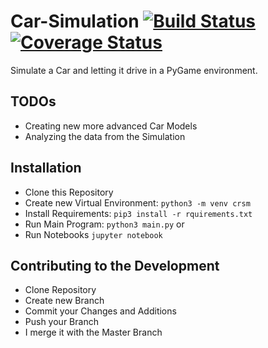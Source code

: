 # Car-Simulation [![Build Status](https://travis-ci.com/benongithub/Car-Simulation.svg?branch=master)](https://travis-ci.com/benongithub/Car-Simulation) [![Coverage Status](https://coveralls.io/repos/github/benongithub/Car-Simulation/badge.svg?branch=master)](https://coveralls.io/github/benongithub/Car-Simulation?branch=master)
Simulate a Car and letting it drive in a PyGame environment.

## TODOs
- Creating new more advanced Car Models
- Analyzing the data from the Simulation

## Installation

- Clone this Repository
- Create new Virtual Environment: `python3 -m venv crsm`
- Install Requirements: `pip3 install -r rquirements.txt`
- Run Main Program: `python3 main.py` or
- Run Notebooks `jupyter notebook`

## Contributing to the Development

- Clone Repository
- Create new Branch
- Commit your Changes and Additions
- Push your Branch
- I merge it with the Master Branch


